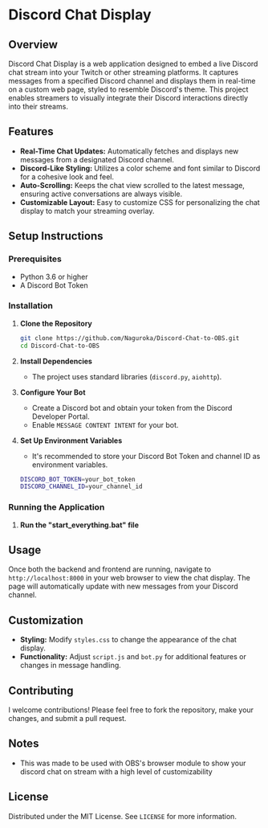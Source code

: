 # Discord Chat Display

## Overview
Discord Chat Display is a web application designed to embed a live Discord chat stream into your Twitch or other streaming platforms. It captures messages from a specified Discord channel and displays them in real-time on a custom web page, styled to resemble Discord's theme. This project enables streamers to visually integrate their Discord interactions directly into their streams.

## Features
- **Real-Time Chat Updates:** Automatically fetches and displays new messages from a designated Discord channel.
- **Discord-Like Styling:** Utilizes a color scheme and font similar to Discord for a cohesive look and feel.
- **Auto-Scrolling:** Keeps the chat view scrolled to the latest message, ensuring active conversations are always visible.
- **Customizable Layout:** Easy to customize CSS for personalizing the chat display to match your streaming overlay.

## Setup Instructions

### Prerequisites
- Python 3.6 or higher
- A Discord Bot Token

### Installation

1. **Clone the Repository**
   ```sh
   git clone https://github.com/Naguroka/Discord-Chat-to-OBS.git
   cd Discord-Chat-to-OBS
   ```

2. **Install Dependencies**
   - The project uses standard libraries (`discord.py`, `aiohttp`).

3. **Configure Your Bot**
   - Create a Discord bot and obtain your token from the Discord Developer Portal.
   - Enable `MESSAGE CONTENT INTENT` for your bot.

4. **Set Up Environment Variables**
   - It's recommended to store your Discord Bot Token and channel ID as environment variables.
   ```sh
   DISCORD_BOT_TOKEN=your_bot_token
   DISCORD_CHANNEL_ID=your_channel_id
   ```

### Running the Application

1. **Run the "start_everything.bat" file**

## Usage

Once both the backend and frontend are running, navigate to `http://localhost:8000` in your web browser to view the chat display. The page will automatically update with new messages from your Discord channel.

## Customization

- **Styling:** Modify `styles.css` to change the appearance of the chat display.
- **Functionality:** Adjust `script.js` and `bot.py` for additional features or changes in message handling.

## Contributing

I welcome contributions! Please feel free to fork the repository, make your changes, and submit a pull request.

## Notes

- This was made to be used with OBS's browser module to show your discord chat on stream with a high level of customizability

## License

Distributed under the MIT License. See `LICENSE` for more information.
